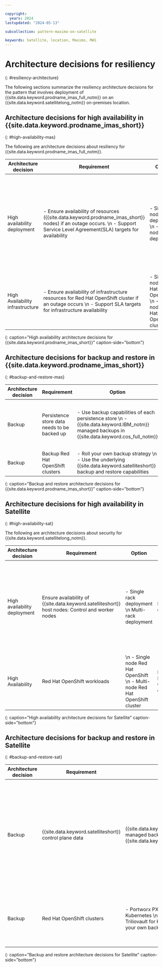 ```yaml
---

copyright:
  years: 2024
lastupdated: "2024-05-13"

subcollection: pattern-maximo-on-satellite

keywords: Satellite, location, Maximo, MAS
---
```


# Architecture decisions for resiliency
{: #resiliency-architecture}

The following sections summarize the resiliency architecture decisions for the pattern that involves deployment of {{site.data.keyword.prodname_imas_full_notm}} on an {{site.data.keyword.satellitelong_notm}} on-premises location.

## Architecture decisions for high availability in {{site.data.keyword.prodname_imas_short}}
{: #high-availability-mas}

The following are architecture decisions about resiliency for {{site.data.keyword.prodname_imas_full_notm}}.

| Architecture decision | Requirement | Option | Decision | Rationale |
|---|---|---|---|---|
| High availability deployment | - Ensure availability of resources ({{site.data.keyword.prodname_imas_short}} nodes) if an outage occurs. \n - Support Service Level Agreement(SLA) targets for availability | - Single node deployment \n - Multi-node deployment	| Multi-node deployment	| Configure with a minimum of 3 hosts. Place host machines in physically different racks. Power, network, and storage isolation and even separate data centers are recommended for protection against outages for any of these components. \n There are application services and data services that need to be spread across nodes or zones with an adequate level of replication configured. In addition to Suite services, each data service in {{site.data.keyword.prodname_imas_short}} has different replication features. For more information, see [{{site.data.keyword.prodname_imas_short}} resiliency](https://www.ibm.com/docs/en/mas-cd/continuous-delivery?topic=availability-resilient-architecture-components){: external}. |
| High Availability infrastructure | - Ensure availability of infrastructure resources for Red Hat OpenShift cluster if an outage occurs \n - Support SLA targets for infrastructure availability | - Single node Red Hat OpenShift \n - Multi-node Red Hat OpenShift cluster | Multi-node Red Hat OpenShift cluster | - Configure Red Hat OpenShift clusters with a minimum of 3 worker nodes and 3 spares. \n - Size the worker nodes in each zone at 50% of required CPU capacity for workloads to meet 100% capacity requirements in case of rack failure. \n - Use pod topology spread constraints. |
{: caption="High availability architecture decisions for {{site.data.keyword.prodname_imas_short}}" caption-side="bottom"}

## Architecture decisions for backup and restore in {{site.data.keyword.prodname_imas_short}}
{: #backup-and-restore-mas}

| Architecture decision | Requirement | Option | Decision | Rationale |
|---|---|---|---|---|
| Backup |  Persistence store data needs to be backed up | - Use backup capabilities of each persistence store \n - {{site.data.keyword.IBM_notm}} managed backups in {{site.data.keyword.cos_full_notm}} | Use backup capabilities of each persistence store | To restore the {{site.data.keyword.prodname_imas_short}} instance, you must deploy or activate another database instance, and then restore the data from a backup. For more information, see [{{site.data.keyword.prodname_imas_short}} backup & restore](https://www.ibm.com/docs/en/mas-cd/continuous-delivery?topic=administering-backing-up-restoring-maximo-application-suite){: external}. |
| Backup | Backup Red Hat OpenShift clusters | - Roll your own backup strategy \n - Use the underlying {{site.data.keyword.satelliteshort}} backup and restore capabilities | Use the underlying {{site.data.keyword.satelliteshort}} backup and restore capabilities | The {{site.data.keyword.satelliteshort}} platform handles backup and restore tasks. \n  Look at restoring data to a different Red Hat OpenShift cluster if there is an outage. |
{: caption="Backup and restore architecture decisions for {{site.data.keyword.prodname_imas_short}}" caption-side="bottom"}


## Architecture decisions for high availability in Satellite
{: #high-availability-sat}

The following are architecture decisions about security for {{site.data.keyword.satellitelong_notm}}.

| Architecture decision | Requirement | Option | Decision | Rationale |
|---|---|---|---|---|
| High availability deployment| Ensure availability of {{site.data.keyword.satelliteshort}} host nodes: Control and worker nodes | - Single rack deployment \n Multi-rack deployment	| Multi-rack deployment	| Minimum of 3 hosts and spares across the 3 racks. Place the host machines in physically different racks. Power, network, and storage isolation and separate data centers recommended for protection against outages for any of these components. Separate physical locations (<100 ms latency) are recommended for protection against data center outages. For more information, see [{{site.data.keyword.satelliteshort}} HA considerations](/docs/satellite?topic=satellite-ha). |
| High Availability | Red Hat OpenShift workloads | \n - Single node Red Hat OpenShift \n - Multi-node Red Hat OpenShift cluster | Multi-node Red Hat OpenShift cluster | Configure Red Hat OpenShift clusters with a minimum of 3 worker nodes and spares across 3 racks. Size the worker nodes in each rack at 50% of required CPU capacity for workloads to meet 100% capacity requirements because of a rack failure. |
{: caption="High availability architecture decisions for Satellite" caption-side="bottom"}

## Architecture decisions for backup and restore in Satellite
{: #backup-and-restore-sat}

| Architecture decision | Requirement | Option | Decision | Rationale |
|---|---|---|---|---|
| Backup |  {{site.data.keyword.satelliteshort}} control plane data | {{site.data.keyword.IBM_notm}} managed backups in {{site.data.keyword.cos_full_notm}} | {{site.data.keyword.IBM_notm}} managed backups in {{site.data.keyword.cos_full_notm}}| {{site.data.keyword.IBM_notm}} {{site.data.keyword.satelliteshort}} service backs up {{site.data.keyword.satelliteshort}} control plane data as follows. For more information, see [Securing your Data](/docs/satellite?topic=satellite-data-security) \n {{site.data.keyword.satelliteshort}} control plane master data backups in {{site.data.keyword.IBM_notm}} owned {{site.data.keyword.cos_full_notm}} instance every hour \n {{site.data.keyword.satelliteshort}} enabled services master data backups in customer-owned {{site.data.keyword.cos_full_notm}} instance every 8 hours |
| Backup | Red Hat OpenShift clusters | - Portworx PX backup for Kubernetes \n Kasten by Veeam \n Triliovault for Kubernetes \n Bring your own backup tool | Portworx PX Backup for Kubernetes | Use the PX-Backup add-on to Portworx Enterprise to backup application data, configuration, and Kubernetes objects at the Kubernetes pod, namespace, or cluster level. \n Backups can be stored in a customer-owned {{site.data.keyword.cos_full_notm}} instance.|
{: caption="Backup and restore architecture decisions for Satellite" caption-side="bottom"}
